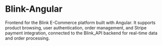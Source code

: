 # Blink-Angular
Frontend for the Blink E-Commerce platform built with Angular. It supports product browsing, user authentication, order management, and Stripe payment integration, connected to the Blink_API backend for real-time data and order processing.
